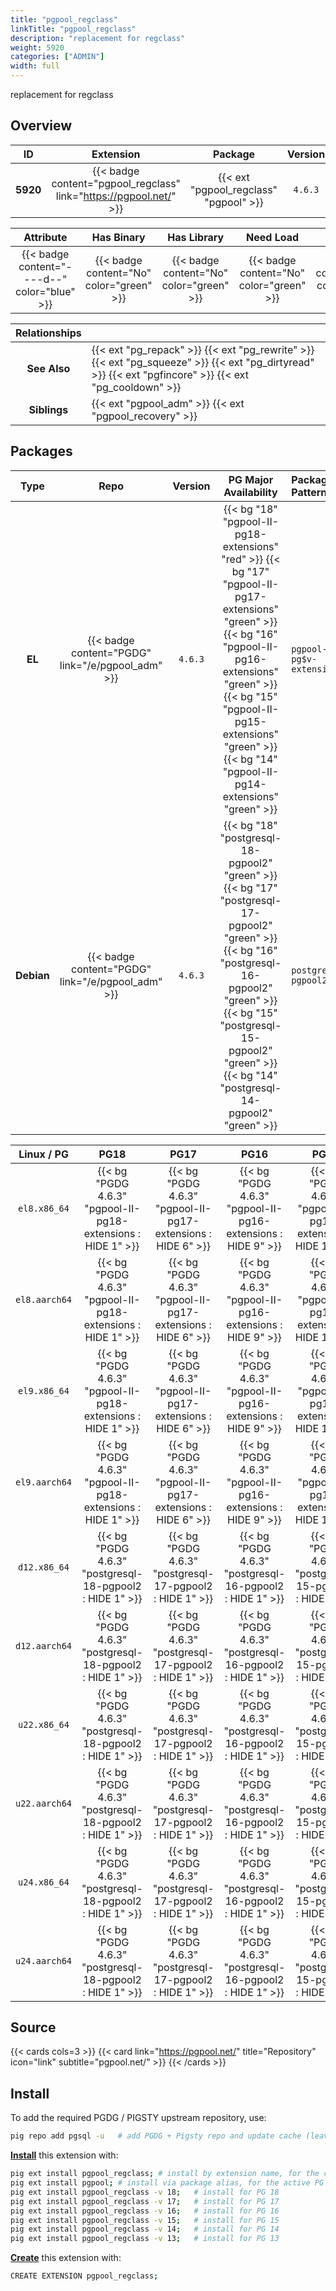 ```yaml
---
title: "pgpool_regclass"
linkTitle: "pgpool_regclass"
description: "replacement for regclass"
weight: 5920
categories: ["ADMIN"]
width: full
---
```


replacement for regclass


## Overview

|    ID    | Extension |  Package   | Version |        Category        |           License            |       Language       |
|:--------:|:---------:|:----------:|:-------:|:----------------------:|:----------------------------:|:--------------------:|
| **5920** | {{< badge content="pgpool_regclass" link="https://pgpool.net/" >}} | {{< ext "pgpool_regclass" "pgpool" >}} | `4.6.3` | {{< category "ADMIN" >}} | {{< license "PostgreSQL" >}} | {{< language "C" >}} |


|  Attribute | Has Binary | Has Library | Need Load | Has DDL | Relocatable | Trusted |
|:----------:|:----------:|:-----------:|:---------:|:-------:|:-----------:|:-------:|
| {{< badge content="----d--" color="blue" >}} | {{< badge content="No" color="green" >}} | {{< badge content="No" color="green" >}} | {{< badge content="No" color="green" >}} | {{< badge content="Yes" color="green" >}} | {{< badge content="no" color="red" >}} | {{< badge content="no" color="red" >}} |


| **Relationships** |   |
|:-----------------:|:----|
|   **See Also**    | {{< ext "pg_repack" >}} {{< ext "pg_rewrite" >}} {{< ext "pg_squeeze" >}} {{< ext "pg_dirtyread" >}} {{< ext "pgfincore" >}} {{< ext "pg_cooldown" >}} |
|    **Siblings**   | {{< ext "pgpool_adm" >}} {{< ext "pgpool_recovery" >}} |


## Packages

| Type | Repo | Version | PG Major Availability | Package Pattern | Dependencies |
|:----:|:----:|:-------:|:---------------------:|:----------------|:------------:|
| **EL** | {{< badge content="PGDG" link="/e/pgpool_adm" >}} | `4.6.3` | {{< bg "18" "pgpool-II-pg18-extensions" "red" >}} {{< bg "17" "pgpool-II-pg17-extensions" "green" >}} {{< bg "16" "pgpool-II-pg16-extensions" "green" >}} {{< bg "15" "pgpool-II-pg15-extensions" "green" >}} {{< bg "14" "pgpool-II-pg14-extensions" "green" >}} | `pgpool-II-pg$v-extensions` | - |
| **Debian** | {{< badge content="PGDG" link="/e/pgpool_adm" >}} | `4.6.3` | {{< bg "18" "postgresql-18-pgpool2" "green" >}} {{< bg "17" "postgresql-17-pgpool2" "green" >}} {{< bg "16" "postgresql-16-pgpool2" "green" >}} {{< bg "15" "postgresql-15-pgpool2" "green" >}} {{< bg "14" "postgresql-14-pgpool2" "green" >}} | `postgresql-$v-pgpool2` | - |


| **Linux** / **PG** |                  **PG18**                   |                  **PG17**                   |                  **PG16**                   |                  **PG15**                   |                  **PG14**                   |
|:------------------:|:-------------------------------------------:|:-------------------------------------------:|:-------------------------------------------:|:-------------------------------------------:|:-------------------------------------------:|
|    `el8.x86_64`    |  {{< bg "PGDG 4.6.3" "pgpool-II-pg18-extensions : HIDE 1" >}}   |  {{< bg "PGDG 4.6.3" "pgpool-II-pg17-extensions : HIDE 6" >}}   |  {{< bg "PGDG 4.6.3" "pgpool-II-pg16-extensions : HIDE 9" >}}   |  {{< bg "PGDG 4.6.3" "pgpool-II-pg15-extensions : HIDE 12" >}}   |  {{< bg "PGDG 4.6.3" "pgpool-II-pg14-extensions : HIDE 15" >}}   |
|    `el8.aarch64`    |  {{< bg "PGDG 4.6.3" "pgpool-II-pg18-extensions : HIDE 1" >}}   |  {{< bg "PGDG 4.6.3" "pgpool-II-pg17-extensions : HIDE 6" >}}   |  {{< bg "PGDG 4.6.3" "pgpool-II-pg16-extensions : HIDE 9" >}}   |  {{< bg "PGDG 4.6.3" "pgpool-II-pg15-extensions : HIDE 11" >}}   |  {{< bg "PGDG 4.6.3" "pgpool-II-pg14-extensions : HIDE 11" >}}   |
|    `el9.x86_64`    |  {{< bg "PGDG 4.6.3" "pgpool-II-pg18-extensions : HIDE 1" >}}   |  {{< bg "PGDG 4.6.3" "pgpool-II-pg17-extensions : HIDE 6" >}}   |  {{< bg "PGDG 4.6.3" "pgpool-II-pg16-extensions : HIDE 9" >}}   |  {{< bg "PGDG 4.6.3" "pgpool-II-pg15-extensions : HIDE 12" >}}   |  {{< bg "PGDG 4.6.3" "pgpool-II-pg14-extensions : HIDE 14" >}}   |
|    `el9.aarch64`    |  {{< bg "PGDG 4.6.3" "pgpool-II-pg18-extensions : HIDE 1" >}}   |  {{< bg "PGDG 4.6.3" "pgpool-II-pg17-extensions : HIDE 6" >}}   |  {{< bg "PGDG 4.6.3" "pgpool-II-pg16-extensions : HIDE 9" >}}   |  {{< bg "PGDG 4.6.3" "pgpool-II-pg15-extensions : HIDE 12" >}}   |  {{< bg "PGDG 4.6.3" "pgpool-II-pg14-extensions : HIDE 12" >}}   |
|    `d12.x86_64`    |  {{< bg "PGDG 4.6.3" "postgresql-18-pgpool2 : HIDE 1" >}}   |  {{< bg "PGDG 4.6.3" "postgresql-17-pgpool2 : HIDE 1" >}}   |  {{< bg "PGDG 4.6.3" "postgresql-16-pgpool2 : HIDE 1" >}}   |  {{< bg "PGDG 4.6.3" "postgresql-15-pgpool2 : HIDE 1" >}}   |  {{< bg "PGDG 4.6.3" "postgresql-14-pgpool2 : HIDE 1" >}}   |
|    `d12.aarch64`    |  {{< bg "PGDG 4.6.3" "postgresql-18-pgpool2 : HIDE 1" >}}   |  {{< bg "PGDG 4.6.3" "postgresql-17-pgpool2 : HIDE 1" >}}   |  {{< bg "PGDG 4.6.3" "postgresql-16-pgpool2 : HIDE 1" >}}   |  {{< bg "PGDG 4.6.3" "postgresql-15-pgpool2 : HIDE 1" >}}   |  {{< bg "PGDG 4.6.3" "postgresql-14-pgpool2 : HIDE 1" >}}   |
|    `u22.x86_64`    |  {{< bg "PGDG 4.6.3" "postgresql-18-pgpool2 : HIDE 1" >}}   |  {{< bg "PGDG 4.6.3" "postgresql-17-pgpool2 : HIDE 1" >}}   |  {{< bg "PGDG 4.6.3" "postgresql-16-pgpool2 : HIDE 1" >}}   |  {{< bg "PGDG 4.6.3" "postgresql-15-pgpool2 : HIDE 1" >}}   |  {{< bg "PGDG 4.6.3" "postgresql-14-pgpool2 : HIDE 1" >}}   |
|    `u22.aarch64`    |  {{< bg "PGDG 4.6.3" "postgresql-18-pgpool2 : HIDE 1" >}}   |  {{< bg "PGDG 4.6.3" "postgresql-17-pgpool2 : HIDE 1" >}}   |  {{< bg "PGDG 4.6.3" "postgresql-16-pgpool2 : HIDE 1" >}}   |  {{< bg "PGDG 4.6.3" "postgresql-15-pgpool2 : HIDE 1" >}}   |  {{< bg "PGDG 4.6.3" "postgresql-14-pgpool2 : HIDE 1" >}}   |
|    `u24.x86_64`    |  {{< bg "PGDG 4.6.3" "postgresql-18-pgpool2 : HIDE 1" >}}   |  {{< bg "PGDG 4.6.3" "postgresql-17-pgpool2 : HIDE 1" >}}   |  {{< bg "PGDG 4.6.3" "postgresql-16-pgpool2 : HIDE 1" >}}   |  {{< bg "PGDG 4.6.3" "postgresql-15-pgpool2 : HIDE 1" >}}   |  {{< bg "PGDG 4.6.3" "postgresql-14-pgpool2 : HIDE 1" >}}   |
|    `u24.aarch64`    |  {{< bg "PGDG 4.6.3" "postgresql-18-pgpool2 : HIDE 1" >}}   |  {{< bg "PGDG 4.6.3" "postgresql-17-pgpool2 : HIDE 1" >}}   |  {{< bg "PGDG 4.6.3" "postgresql-16-pgpool2 : HIDE 1" >}}   |  {{< bg "PGDG 4.6.3" "postgresql-15-pgpool2 : HIDE 1" >}}   |  {{< bg "PGDG 4.6.3" "postgresql-14-pgpool2 : HIDE 1" >}}   |


## Source

{{< cards cols=3 >}}
{{< card link="https://pgpool.net/" title="Repository" icon="link" subtitle="pgpool.net/" >}}
{{< /cards >}}


## Install

To add the required PGDG / PIGSTY upstream repository, use:

```bash
pig repo add pgsql -u   # add PGDG + Pigsty repo and update cache (leave existing repos)
```

[**Install**](https://ext.pgsty.com/usage/install) this extension with:

```bash
pig ext install pgpool_regclass; # install by extension name, for the current active PG version
pig ext install pgpool; # install via package alias, for the active PG version
pig ext install pgpool_regclass -v 18;   # install for PG 18
pig ext install pgpool_regclass -v 17;   # install for PG 17
pig ext install pgpool_regclass -v 16;   # install for PG 16
pig ext install pgpool_regclass -v 15;   # install for PG 15
pig ext install pgpool_regclass -v 14;   # install for PG 14
pig ext install pgpool_regclass -v 13;   # install for PG 13

```

[**Create**](https://ext.pgsty.com/usage/create) this extension with:

```bash
CREATE EXTENSION pgpool_regclass;
```

